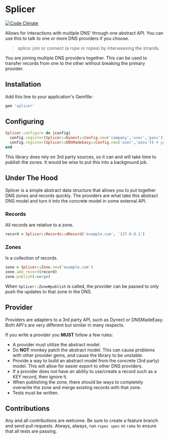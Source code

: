 # Splicer

[![Code Climate](https://codeclimate.com/github/zippykid/splicer.png)](https://codeclimate.com/github/zippykid/splicer)

Allows for interactions with multiple DNS' through one abstract API. You can use
this to talk to one or more DNS providers if you choose.

> splice: join or connect (a rope or ropes) by interweaving the strands.

You are joining multiple DNS providers together. This can be used to transfer
records from one to the other without breaking the primary provider.


## Installation

Add this line to your application's Gemfile:

```rb
gem 'splicer'
```


## Configuring

```rb
Splicer.configure do |config|
  config.register(Splicer::Dynect::Config.new('company','user','pass')) # gem 'splicer-dynect'
  config.register(Splicer::DNSMadeEasy::Config.new('user','pass')) # gem 'splicer-dns_made_easy'
end
```

This library does rely on 3rd party sources, so it can and will take time to
publish the zones. It would be wise to put this into a background job.


## Under The Hood

Splicer is a simple abstract data structure that allows you to put together DNS
zones and records quickly. The providers are what take this abstract DNS model
and turn it into the concrete model in some external API.


### Records

All records are relative to a zone.

```rb
record = Splicer::Records::ARecord('example.com', '127.0.0.1')
```

### Zones

Is a collection of records.

```rb
zone = Splicer::Zone.new('example.com')
zone.add_record(record)
zone.publish(:merge)
```

When `Splicer::Zone#publish` is called, the provider can be passed to only push
the updates to that zone in the DNS.


## Provider

Providers are adapters to a 3rd party API, such as Dynect or DNSMadeEasy. Both
API's are very different but similar in many respects.

If you write a provider you **MUST** follow a few rules:

  * A provider must utilize the abstract model.
  * Do **NOT** monkey patch the abstract model. This can cause problems with
    other provider gems, and cause the library to be unstable.
  * Provide a way to build an abstract model from the concrete (3rd party)
    model. This will allow for easier export to other DNS providers.
  * If a provider does not have an ability to use/create a record such as a KEY
    record, then ignore it.
  * When publishing the zone, there should be ways to completely overwrite the
    zone and merge existing records with that zone.
  * Tests must be written.


## Contributions

Any and all contributions are welcome. Be sure to create a feature branch and
send pull requests. Always, always, run `rspec spec` or `rake` to ensure that
all tests are passing.
